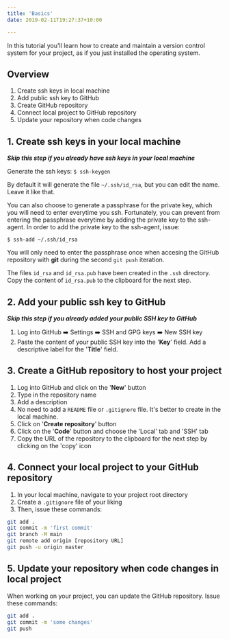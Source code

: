 ```yaml
---
title: 'Basics'
date: 2019-02-11T19:27:37+10:00

---
```


In this tutorial you'll learn how to create and maintain a version control system for your project, as if you just installed the operating system.

## Overview

1. Create ssh keys in local machine
2. Add public ssh key to GitHub
3. Create GitHub repository
4. Connect local project to GitHub repository
5. Update your repository when code changes 


## 1. Create ssh keys in your local machine
***Skip this step if you already have ssh keys in your local machine***

Generate the ssh keys: `$ ssh-keygen`

By default it will generate the file `~/.ssh/id_rsa`, but you can edit the name. Leave it like that.

You can also choose to generate a passphrase for the private key, which you will need to enter everytime you ssh. Fortunately, you can prevent from entering the passphrase everytime by adding the private key to the ssh-agent. In order to add the private key to the ssh-agent, issue:

`$ ssh-add ~/.ssh/id_rsa`

You will only need to enter the passphrase once when accesing the GitHub repository with **git** during the second `git push` iteration.

The files `id_rsa` and `id_rsa.pub` have been created in the `.ssh` directory. Copy the content of `id_rsa.pub` to the clipboard for the next step.

## 2. Add your public ssh key to GitHub
***Skip this step if you already added your public SSH key to GitHub***

1. Log into GitHub ➡️  Settings ➡️  SSH and GPG keys ➡️  New SSH key
2. Paste the content of your public SSH key into the '**Key**' field. Add a descriptive label for the '**Title**' field.

## 3. Create a GitHub repository to host your project
1. Log into GitHub and click on the '**New**' button 
2. Type in the repository name
3. Add a description
4. No need to add a `README` file or `.gitignore` file. It's better to create in the local machine.
5. Click on '**Create repository**' button
6. Click on the '**Code**' button and choose the 'Local' tab and 'SSH' tab
7. Copy the URL of the repository to the clipboard for the next step by clicking on the 'copy' icon

## 4. Connect your local project to your GitHub repository
1. In your local machine, navigate to your project root directory
2. Create a `.gitignore` file of your liking
3. Then, issue these commands:
```bash
git add .
git commit -m 'first commit'
git branch -M main
git remote add origin [repository URL] 
git push -u origin master
```

## 5. Update your repository when code changes in local project 
When working on your project, you can update the GitHub repository. Issue these commands:

```bash
git add .
git commit -m 'some changes'
git push
```
